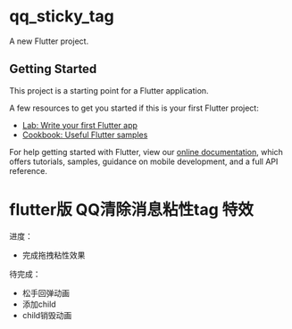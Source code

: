 # qq_sticky_tag

A new Flutter project.

## Getting Started

This project is a starting point for a Flutter application.

A few resources to get you started if this is your first Flutter project:

- [Lab: Write your first Flutter app](https://flutter.dev/docs/get-started/codelab)
- [Cookbook: Useful Flutter samples](https://flutter.dev/docs/cookbook)

For help getting started with Flutter, view our
[online documentation](https://flutter.dev/docs), which offers tutorials,
samples, guidance on mobile development, and a full API reference.

# flutter版 QQ清除消息粘性tag 特效

进度：
- 完成拖拽粘性效果

待完成：
- 松手回弹动画
- 添加child
- child销毁动画